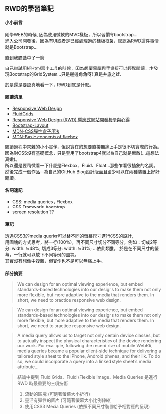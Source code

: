 ## RWD的學習筆記

#### 小小前言
剛學WEB的時候, 因為使用微軟的MVC樣板，所以習慣有bootstrap...  
進入公司開發後，因為有UI或者是已經處理過的樣板框架，總認為RWD這件事情就是Bootstrap...  

~~直到我膝蓋中了一箭~~

自己嘗試用純Html寫小工具的時候，因為想要電腦與手機都可以輕鬆閱讀，才發現Bootstrap的GridSystem...只是邊邊角角呀!
真是井底之蛙.

於是還是要認真地看一下，RWD到底是什麼。

#### 閱讀清單
* [Responsive Web Design](https://alistapart.com/article/responsive-web-design)
* [FluidGrids](https://alistapart.com/article/fluidgrids/)
* [Responsive Web Design (RWD) 響應式網站開發教學與心得](https://sweeteason.pixnet.net/blog/post/42130394#c1)
* [Bootstrap-Layout](https://getbootstrap.com/docs/4.3/layout/overview/)
* [MDN-CSS彈性盒子用法](https://developer.mozilla.org/zh-TW/docs/Web/CSS/CSS_Flexible_Box_Layout/Using_CSS_flexible_boxes)
* [MDN-Basic concepts of flexbox](https://developer.mozilla.org/en-US/docs/Web/CSS/CSS_Flexible_Box_Layout/Basic_Concepts_of_Flexbox)

  
閱讀過程中夾雜的小小實作，但說實在的想要直接無痛上手是很不切實際的行為。  
因為對CSS沒有基礎概念，只是套用了bootstrap4就以為自己就是無敵(...這想法真嫩)。  
所以還是要稍微看一下什麼是Flexbox、Fluid、Float...那些乍看很抽象的名詞。  
然後完成一個作品--為自己的GitHub Blog設計版面且至少可以在兩種裝置上好好閱讀。

#### 名詞速記
* CSS: media queries / Flexbox 
* CSS Framwork: bootstrap
* screen resolution ??

#### 筆記
透過CSS3的media querier可以替不同的螢幕尺寸進行CSS的設計,  
用圖塊的方式思考，將一行(100%)，再不同尺寸切分不同等分。例如：切成2等分: width: ≒48%; 切成3等分: width: ≒31%; ...依此類推。
於是在不同尺寸的螢幕，一行就可以放下不同等份的圖塊。  
其實沒有想像中複雜，但實作也不是可以無痛上手。


#### 部分摘要
> We can design for an optimal viewing experience, 
> but embed standards-based technologies into our designs to make them not only more flexible, 
> but more adaptive to the media that renders them. 
> In short, we need to practice responsive web design.

> We can design for an optimal viewing experience, 
> 	but embed standards-based technologies into our designs to make them not only more flexible, 
> 	but more adaptive to the media that renders them. 
> In short, we need to practice responsive web design.

> A media query allows us to target not only certain device classes, 
> 	but to actually inspect the physical characteristics of the device rendering our work. 
> For example, following the recent rise of mobile WebKit, 
> 	media queries became a popular client-side technique for delivering a tailored style sheet to the iPhone, Android phones, and their ilk. 
> To do so, we could incorporate a query into a linked style sheet’s media attribute...

> 結論中提到 Fluid Grids、Fluid /Flexible Image、Media Queries 是進行 RWD 時最重要的三項技術
> 1. 流動的區塊 (可隨著螢幕大小折行)
> 2. 靈活有彈性的圖片 (可隨著螢幕大小比例伸縮)
> 3. 使用CSS3 Media Queries (依照不同尺寸裝置給予相對應的呈現) 

